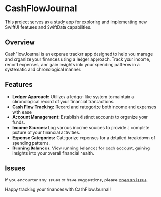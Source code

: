 # CashFlowJournal

This project serves as a study app for exploring and implementing new SwiftUI features and SwiftData capabilities. 

## Overview

CashFlowJournal is an expense tracker app designed to help you manage and organize your finances using a ledger approach. Track your income, record expenses, and gain insights into your spending patterns in a systematic and chronological manner.


## Features

- **Ledger Approach:** Utilizes a ledger-like system to maintain a chronological record of your financial transactions.
- **Cash Flow Tracking:** Record and categorize both income and expenses with ease.
- **Account Management:** Establish distinct accounts to organize your funds.
- **Income Sources:** Log various income sources to provide a complete picture of your financial activities.
- **Expense Categories:** Categorize expenses for a detailed breakdown of spending patterns.
- **Running Balances:** View running balances for each account, gaining insights into your overall financial health.

## Issues

If you encounter any issues or have suggestions, please [open an issue](https://github.com/wckd1/CashFlowJournal/issues).

Happy tracking your finances with CashFlowJournal!
